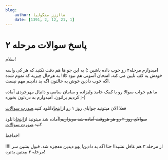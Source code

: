 ```yaml
---
blog:
    author: شااززز منگولیا
    date: [1391, 2, 12, 21, 1]
---
```

# پاسخ سوالات مرحله ۲

<div class="cnt">
سلام!<br/><br/>امیدوارم مرحله۲ رو خوب داده باشین :) به این جو ها هم دقت نکنید که هر کی واسه خودش یه کف تایین می کنه. امتحان آسونی هم نبود کلا! به هرحال چیزیه که تموم شده اگه خوب دادین خوش به حالتون اگه بد دادینم مهم نیست.<br/><br/>ما هم جواب سوالا رو با کمک حامد ولیزاده و سامان سامی و دانیال مهرجردی آماده کردیم براتون. امیدوارم به دردتون بخوره ;-)<br/><br/>فعلا الان میتونید جوابای روز ۱ رو از<a href="http://s3.picofile.com/file/7370414408/m2_sol.pdf.html">اینجا</a>دانلود کنید.<a href="http://www.inoi.ir/wp-content/uploads/problem-archive/2nd-rounds/22/22_second_day1.pdf">صورت سوالات</a><br/><br/><strike>سوالای روز ۲ رو هر هروقت آماده شد می‌زاریم!</strike>آماده شد میتونید از<a href="http://s3.picofile.com/file/7370690107/m2_sol2.pdf.html">اینجا</a>دانلود کنید.<a href="http://www.inoi.ir/wp-content/uploads/problem-archive/2nd-rounds/22/22_second_day2.pdf">صورت سوالات</a><br/><br/>خدافظ!<br/><br/>!!!! از مرحله ۳ هم غافل نشیدا! حتا اگه بد دادین! یهو دیدین معجزه شد. قبول بشین سر مرحله ۳ بیفتین بدتره!<p></p>
</div>
